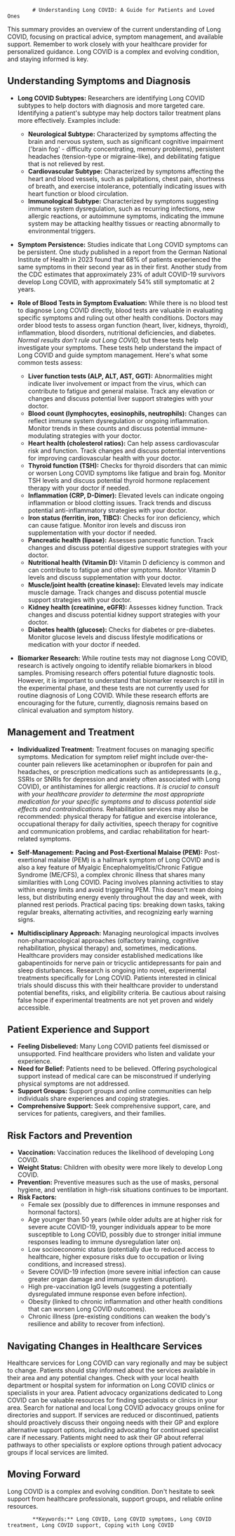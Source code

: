 
            # Understanding Long COVID: A Guide for Patients and Loved Ones

This summary provides an overview of the current understanding of Long COVID, focusing on practical advice, symptom management, and available support. Remember to work closely with your healthcare provider for personalized guidance. Long COVID is a complex and evolving condition, and staying informed is key.

## Understanding Symptoms and Diagnosis

*   **Long COVID Subtypes:** Researchers are identifying Long COVID subtypes to help doctors with diagnosis and more targeted care. Identifying a patient's subtype may help doctors tailor treatment plans more effectively. Examples include:
    *   **Neurological Subtype:** Characterized by symptoms affecting the brain and nervous system, such as significant cognitive impairment ('brain fog' - difficulty concentrating, memory problems), persistent headaches (tension-type or migraine-like), and debilitating fatigue that is not relieved by rest.
    *   **Cardiovascular Subtype:** Characterized by symptoms affecting the heart and blood vessels, such as palpitations, chest pain, shortness of breath, and exercise intolerance, potentially indicating issues with heart function or blood circulation.
    *   **Immunological Subtype:** Characterized by symptoms suggesting immune system dysregulation, such as recurring infections, new allergic reactions, or autoimmune symptoms, indicating the immune system may be attacking healthy tissues or reacting abnormally to environmental triggers.

*   **Symptom Persistence:** Studies indicate that Long COVID symptoms can be persistent. One study published in a report from the German National Institute of Health in 2023 found that 68% of patients experienced the same symptoms in their second year as in their first. Another study from the CDC estimates that approximately 23% of adult COVID-19 survivors develop Long COVID, with approximately 54% still symptomatic at 2 years.

*   **Role of Blood Tests in Symptom Evaluation:** While there is no blood test to diagnose Long COVID directly, blood tests are valuable in evaluating specific symptoms and ruling out other health conditions. Doctors may order blood tests to assess organ function (heart, liver, kidneys, thyroid), inflammation, blood disorders, nutritional deficiencies, and diabetes. *Normal results don't rule out Long COVID,* but these tests help investigate your symptoms. These tests help understand the impact of Long COVID and guide symptom management. Here's what some common tests assess:

    *   **Liver function tests (ALP, ALT, AST, GGT):** Abnormalities might indicate liver involvement or impact from the virus, which can contribute to fatigue and general malaise. Track any elevation or changes and discuss potential liver support strategies with your doctor.
    *   **Blood count (lymphocytes, eosinophils, neutrophils):** Changes can reflect immune system dysregulation or ongoing inflammation. Monitor trends in these counts and discuss potential immune-modulating strategies with your doctor.
    *   **Heart health (cholesterol ratios):** Can help assess cardiovascular risk and function. Track changes and discuss potential interventions for improving cardiovascular health with your doctor.
    *   **Thyroid function (TSH):** Checks for thyroid disorders that can mimic or worsen Long COVID symptoms like fatigue and brain fog. Monitor TSH levels and discuss potential thyroid hormone replacement therapy with your doctor if needed.
    *   **Inflammation (CRP, D-Dimer):** Elevated levels can indicate ongoing inflammation or blood clotting issues. Track trends and discuss potential anti-inflammatory strategies with your doctor.
    *   **Iron status (ferritin, iron, TIBC):** Checks for iron deficiency, which can cause fatigue. Monitor iron levels and discuss iron supplementation with your doctor if needed.
    *   **Pancreatic health (lipase):** Assesses pancreatic function. Track changes and discuss potential digestive support strategies with your doctor.
    *   **Nutritional health (Vitamin D):** Vitamin D deficiency is common and can contribute to fatigue and other symptoms. Monitor Vitamin D levels and discuss supplementation with your doctor.
    *   **Muscle/joint health (creatine kinase):** Elevated levels may indicate muscle damage. Track changes and discuss potential muscle support strategies with your doctor.
    *   **Kidney health (creatinine, eGFR):** Assesses kidney function. Track changes and discuss potential kidney support strategies with your doctor.
    *   **Diabetes health (glucose):** Checks for diabetes or pre-diabetes. Monitor glucose levels and discuss lifestyle modifications or medication with your doctor if needed.

*   **Biomarker Research:** While routine tests may not diagnose Long COVID, research is actively ongoing to identify reliable biomarkers in blood samples. Promising research offers potential future diagnostic tools. However, it is important to understand that biomarker research is still in the experimental phase, and these tests are not currently used for routine diagnosis of Long COVID. While these research efforts are encouraging for the future, currently, diagnosis remains based on clinical evaluation and symptom history.

## Management and Treatment

*   **Individualized Treatment:** Treatment focuses on managing specific symptoms. Medication for symptom relief might include over-the-counter pain relievers like acetaminophen or ibuprofen for pain and headaches, or prescription medications such as antidepressants (e.g., SSRIs or SNRIs for depression and anxiety often associated with Long COVID), or antihistamines for allergic reactions. *It is crucial to consult with your healthcare provider to determine the most appropriate medication for your specific symptoms and to discuss potential side effects and contraindications.* Rehabilitation services may also be recommended: physical therapy for fatigue and exercise intolerance, occupational therapy for daily activities, speech therapy for cognitive and communication problems, and cardiac rehabilitation for heart-related symptoms.

*   **Self-Management: Pacing and Post-Exertional Malaise (PEM):** Post-exertional malaise (PEM) is a hallmark symptom of Long COVID and is also a key feature of Myalgic Encephalomyelitis/Chronic Fatigue Syndrome (ME/CFS), a complex chronic illness that shares many similarities with Long COVID. Pacing involves planning activities to stay within energy limits and avoid triggering PEM. This doesn't mean doing less, but distributing energy evenly throughout the day and week, with planned rest periods. Practical pacing tips: breaking down tasks, taking regular breaks, alternating activities, and recognizing early warning signs.

*   **Multidisciplinary Approach:** Managing neurological impacts involves non-pharmacological approaches (olfactory training, cognitive rehabilitation, physical therapy) and, sometimes, medications. Healthcare providers may consider established medications like gabapentinoids for nerve pain or tricyclic antidepressants for pain and sleep disturbances. Research is ongoing into novel, experimental treatments specifically for Long COVID. Patients interested in clinical trials should discuss this with their healthcare provider to understand potential benefits, risks, and eligibility criteria. Be cautious about raising false hope if experimental treatments are not yet proven and widely accessible.

## Patient Experience and Support

*   **Feeling Disbelieved:** Many Long COVID patients feel dismissed or unsupported. Find healthcare providers who listen and validate your experience.
*   **Need for Belief:** Patients need to be believed. Offering psychological support instead of medical care can be misconstrued if underlying physical symptoms are not addressed.
*   **Support Groups:** Support groups and online communities can help individuals share experiences and coping strategies.
*   **Comprehensive Support:** Seek comprehensive support, care, and services for patients, caregivers, and their families.

## Risk Factors and Prevention

*   **Vaccination:** Vaccination reduces the likelihood of developing Long COVID.
*   **Weight Status:** Children with obesity were more likely to develop Long COVID.
*   **Prevention:** Preventive measures such as the use of masks, personal hygiene, and ventilation in high-risk situations continues to be important.
*   **Risk Factors:**
    *   Female sex (possibly due to differences in immune responses and hormonal factors).
    *   Age younger than 50 years (while older adults are at higher risk for severe acute COVID-19, younger individuals appear to be more susceptible to Long COVID, possibly due to stronger initial immune responses leading to immune dysregulation later on).
    *   Low socioeconomic status (potentially due to reduced access to healthcare, higher exposure risks due to occupation or living conditions, and increased stress).
    *   Severe COVID-19 infection (more severe initial infection can cause greater organ damage and immune system disruption).
    *   High pre-vaccination IgG levels (suggesting a potentially dysregulated immune response even before infection).
    *   Obesity (linked to chronic inflammation and other health conditions that can worsen Long COVID outcomes).
    *   Chronic illness (pre-existing conditions can weaken the body's resilience and ability to recover from infection).

## Navigating Changes in Healthcare Services

Healthcare services for Long COVID can vary regionally and may be subject to change. Patients should stay informed about the services available in their area and any potential changes. Check with your local health department or hospital system for information on Long COVID clinics or specialists in your area. Patient advocacy organizations dedicated to Long COVID can be valuable resources for finding specialists or clinics in your area. Search for national and local Long COVID advocacy groups online for directories and support. If services are reduced or discontinued, patients should proactively discuss their ongoing needs with their GP and explore alternative support options, including advocating for continued specialist care if necessary. Patients might need to ask their GP about referral pathways to other specialists or explore options through patient advocacy groups if local services are limited.

## Moving Forward

Long COVID is a complex and evolving condition. Don't hesitate to seek support from healthcare professionals, support groups, and reliable online resources.

            **Keywords:** Long COVID, Long COVID symptoms, Long COVID treatment, Long COVID support, Coping with Long COVID
            